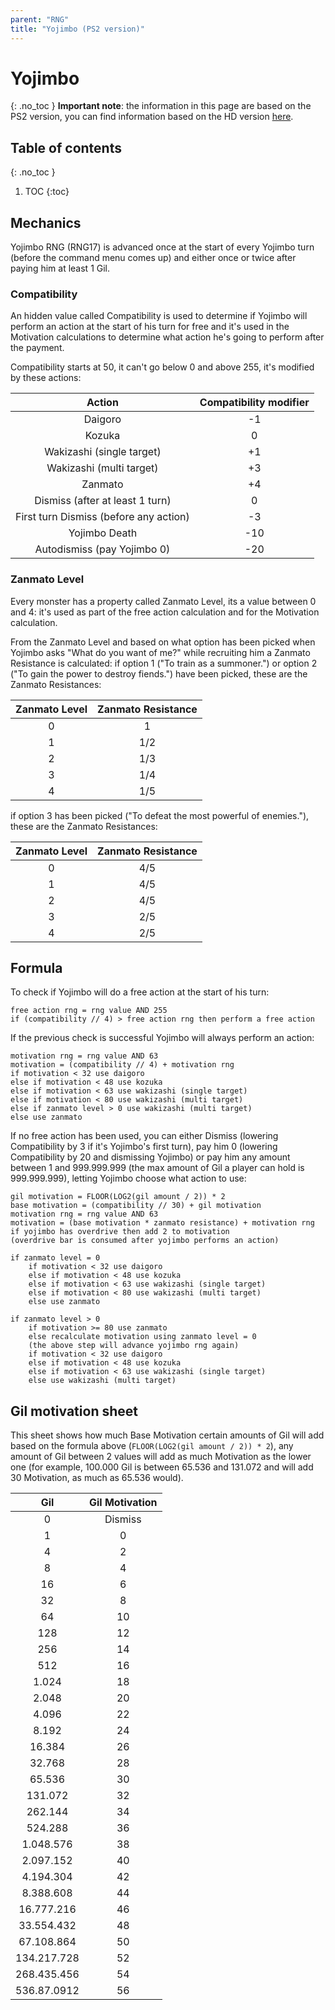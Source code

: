 ```yaml
---
parent: "RNG"
title: "Yojimbo (PS2 version)"
---
```

# Yojimbo
{: .no_toc }
**Important note**: the information in this page are based on the PS2 version, you can find information based on the HD version [here](./yojimbo-hd).

## Table of contents
{: .no_toc }

1. TOC
{:toc}

## Mechanics
Yojimbo RNG (RNG17) is advanced once at the start of every Yojimbo turn (before the command menu comes up) and either once or twice after paying him at least 1 Gil.

### Compatibility
An hidden value called Compatibility is used to determine if Yojimbo will perform an action at the start of his turn for free and it's used in the Motivation calculations to determine what action he's going to perform after the payment.

Compatibility starts at 50, it can't go below 0 and above 255, it's modified by these actions:

| Action                                 | Compatibility modifier |
| :------------------------------------: | :--------------------: |
| Daigoro                                | -1                     |
| Kozuka                                 | 0                      |
| Wakizashi (single target)              | +1                     |
| Wakizashi (multi target)               | +3                     |
| Zanmato                                | +4                     |
| Dismiss (after at least 1 turn)        | 0                      |
| First turn Dismiss (before any action) | -3                     |
| Yojimbo Death                          | -10                    |
| Autodismiss (pay Yojimbo 0)            | -20                    |

### Zanmato Level
Every monster has a property called Zanmato Level, its a value between 0 and 4: it's used as part of the free action calculation and for the Motivation calculation.

From the Zanmato Level and based on what option has been picked when Yojimbo asks "What do you want of me?" while recruiting him a Zanmato Resistance is calculated: if option 1 ("To train as a summoner.") or option 2 ("To gain the power to destroy fiends.") have been picked, these are the Zanmato Resistances:

| Zanmato Level | Zanmato Resistance |
| :-----------: | :----------------: |
| 0             | 1                  |
| 1             | 1/2                |
| 2             | 1/3                |
| 3             | 1/4                |
| 4             | 1/5                |

if option 3 has been picked ("To defeat the most powerful of enemies."), these are the Zanmato Resistances:

| Zanmato Level | Zanmato Resistance |
| :-----------: | :----------------: |
| 0             | 4/5                |
| 1             | 4/5                |
| 2             | 4/5                |
| 3             | 2/5                |
| 4             | 2/5                |

## Formula
To check if Yojimbo will do a free action at the start of his turn:
```
free action rng = rng value AND 255
if (compatibility // 4) > free action rng then perform a free action
```

If the previous check is successful Yojimbo will always perform an action:
```
motivation rng = rng value AND 63
motivation = (compatibility // 4) + motivation rng
if motivation < 32 use daigoro
else if motivation < 48 use kozuka
else if motivation < 63 use wakizashi (single target)
else if motivation < 80 use wakizashi (multi target)
else if zanmato level > 0 use wakizashi (multi target)
else use zanmato
```

If no free action has been used, you can either Dismiss (lowering Compatibility by 3 if it's Yojimbo's first turn), pay him 0 (lowering Compatibility by 20 and dismissing Yojimbo) or pay him any amount between 1 and 999.999.999 (the max amount of Gil a player can hold is 999.999.999), letting Yojimbo choose what action to use:

```
gil motivation = FLOOR(LOG2(gil amount / 2)) * 2
base motivation = (compatibility // 30) + gil motivation
motivation rng = rng value AND 63
motivation = (base motivation * zanmato resistance) + motivation rng
if yojimbo has overdrive then add 2 to motivation
(overdrive bar is consumed after yojimbo performs an action)

if zanmato level = 0
    if motivation < 32 use daigoro
    else if motivation < 48 use kozuka
    else if motivation < 63 use wakizashi (single target)
    else if motivation < 80 use wakizashi (multi target)
    else use zanmato

if zanmato level > 0
    if motivation >= 80 use zanmato
    else recalculate motivation using zanmato level = 0
    (the above step will advance yojimbo rng again)
    if motivation < 32 use daigoro
    else if motivation < 48 use kozuka
    else if motivation < 63 use wakizashi (single target)
    else use wakizashi (multi target)
```

## Gil motivation sheet
This sheet shows how much Base Motivation certain amounts of Gil will add based on the formula above (`FLOOR(LOG2(gil amount / 2)) * 2`), any amount of Gil between 2 values will add as much Motivation as the lower one (for example, 100.000 Gil is between 65.536 and 131.072 and will add 30 Motivation, as much as 65.536 would).

| Gil           | Gil Motivation |
| :-----------: | :------------: |
| 0             | Dismiss        |
| 1             | 0              |
| 4             | 2              |
| 8             | 4              |
| 16            | 6              |
| 32            | 8              |
| 64            | 10             |
| 128           | 12             |
| 256           | 14             |
| 512           | 16             |
| 1.024         | 18             |
| 2.048         | 20             |
| 4.096         | 22             |
| 8.192         | 24             |
| 16.384        | 26             |
| 32.768        | 28             |
| 65.536        | 30             |
| 131.072       | 32             |
| 262.144       | 34             |
| 524.288       | 36             |
| 1.048.576     | 38             |
| 2.097.152     | 40             |
| 4.194.304     | 42             |
| 8.388.608     | 44             |
| 16.777.216    | 46             |
| 33.554.432    | 48             |
| 67.108.864    | 50             |
| 134.217.728   | 52             |
| 268.435.456   | 54             |
| 536.87.0912   | 56             |
